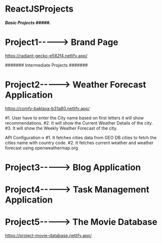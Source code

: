 # ReactJSProjects

#####  Basic Projects  #####.
# Project1-----> Brand Page 

 https://radiant-gecko-e582f4.netlify.app/




#######  Intermediate Projects  #######

# Project2-----> Weather Forecast Application

https://comfy-baklava-b31a80.netlify.app/

#1. User have to enter the City name based on first letters it will show recommendations.
#2. It will show the Current Weather Details of the city.
#3. It will show the Weekly Weather Forecast of the city.

API Configuration->
#1. It fetches cities data from GEO DB cities to fetch the cities name with country code.
#2. It fetches current weather and weather forecast using openweathermap.org 


# Project3----->  Blog Application




# Project4-----> Task Management Application



# Project5-----> The Movie Database

https://project-movie-database.netlify.app/

